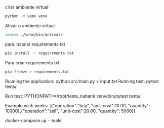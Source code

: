 criar ambiente virtual
```bash
python -m venv venv
```
Ativar o ambiente virtual
```bash
source ./venv/bin/activate
```
para instalar requirements.txt
```bash
pip install -r requirements.txt
```
Para criar requirements.txt
```bash
pip freeze > requirements.txt
```
Ruuning the application:
 python src/main.py < input.txt
Running test:
pytest tests/

Run test: PYTHONPATH=/root/teste_nubank venv/bin/pytest tests/

Example wich works: [{"operation":"buy", "unit-cost":10.00, "quantity": 10000},{"operation":"sell", "unit-cost":20.00, "quantity": 5000}]


docker-compose up --build